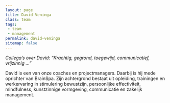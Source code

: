 ```yaml
---
layout: page
title: David Veninga
class: team
tags:
 - team
 - management
permalink: david-veninga
sitemap: false
---
```

*Collega’s over David: “Krachtig, gegrond, toegewijd, communicatief, vrijzinnig ...”*

David is een van onze coaches en projectmanagers. Daarbij is hij mede oprichter van BrainSpa. Zijn achtergrond bestaat uit opleiding, trainingen en werkervaring in stimulering bewustzijn, persoonlijke effectiviteit, mindfulness, kunstzinnige vormgeving, communicatie en zakelijk management.